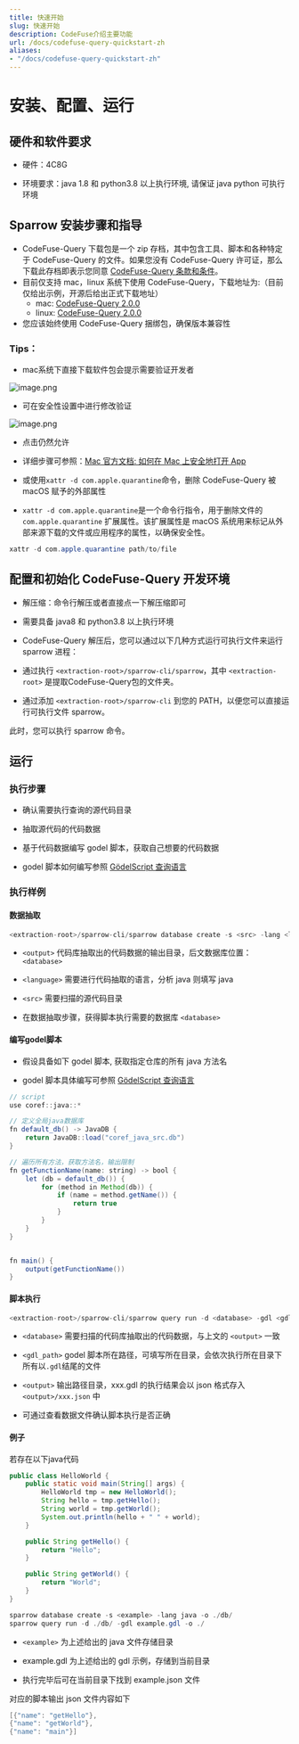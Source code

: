 ```yaml
---
title: 快速开始
slug: 快速开始
description: CodeFuse介绍主要功能
url: /docs/codefuse-query-quickstart-zh
aliases:
- "/docs/codefuse-query-quickstart-zh"
---
```


# 安装、配置、运行

## 硬件和软件要求 

- 硬件：4C8G

- 环境要求：java 1.8 和 python3.8 以上执行环境, 请保证 java python 可执行环境

## Sparrow 安装步骤和指导

- CodeFuse-Query 下载包是一个 zip 存档，其中包含工具、脚本和各种特定于 CodeFuse-Query 的文件。如果您没有 CodeFuse-Query 许可证，那么下载此存档即表示您同意 [CodeFuse-Query 条款和条件](../LICENSE)。
- 目前仅支持 mac，linux 系统下使用 CodeFuse-Query，下载地址为:（目前仅给出示例，开源后给出正式下载地址）
   - mac: [CodeFuse-Query 2.0.0](https://github.com/codefuse-ai/CodeFuse-Query/releases/tag/2.0.0)
   - linux: [CodeFuse-Query 2.0.0](https://github.com/codefuse-ai/CodeFuse-Query/releases/tag/2.0.0)
- 您应该始终使用 CodeFuse-Query 捆绑包，确保版本兼容性

### Tips：

- mac系统下直接下载软件包会提示需要验证开发者

![image.png](/images/codefuse-query/macos_cannot_open_godel.png)

- 可在安全性设置中进行修改验证

![image.png](/images/codefuse-query/security_allow_godel_run.png)

- 点击仍然允许

- 详细步骤可参照：[Mac 官方文档: 如何在 Mac 上安全地打开 App](https://support.apple.com/zh-cn/HT202491) 

- 或使用`xattr -d com.apple.quarantine`命令，删除 CodeFuse-Query 被 macOS 赋予的外部属性

- `xattr -d com.apple.quarantine`是一个命令行指令，用于删除文件的 `com.apple.quarantine` 扩展属性。该扩展属性是 macOS 系统用来标记从外部来源下载的文件或应用程序的属性，以确保安全性。

```java
xattr -d com.apple.quarantine path/to/file
```

## 配置和初始化 CodeFuse-Query 开发环境

- 解压缩：命令行解压或者直接点一下解压缩即可

- 需要具备 java8 和 python3.8 以上执行环境

- CodeFuse-Query 解压后，您可以通过以下几种方式运行可执行文件来运行 sparrow 进程：

- 通过执行 `<extraction-root>/sparrow-cli/sparrow`，其中 `<extraction-root>` 是提取CodeFuse-Query包的文件夹。

- 通过添加 `<extraction-root>/sparrow-cli` 到您的 PATH，以便您可以直接运行可执行文件 sparrow。

此时，您可以执行 sparrow 命令。

## 运行

### 执行步骤

- 确认需要执行查询的源代码目录

- 抽取源代码的代码数据

- 基于代码数据编写 godel 脚本，获取自己想要的代码数据

- godel 脚本如何编写参照 [GödelScript 查询语言](./4_godelscript_language.md)

### 执行样例

#### 数据抽取
```java
<extraction-root>/sparrow-cli/sparrow database create -s <src> -lang <language> -o <output>
```

- `<output>` 代码库抽取出的代码数据的输出目录，后文数据库位置：`<database>`

- `<language>` 需要进行代码抽取的语言，分析 java 则填写 java

- `<src>` 需要扫描的源代码目录

- 在数据抽取步骤，获得脚本执行需要的数据库 `<database>`

#### 编写godel脚本

- 假设具备如下 godel 脚本, 获取指定仓库的所有 java 方法名

- godel 脚本具体编写可参照 [GödelScript 查询语言](./4_godelscript_language.md)

```java
// script
use coref::java::*

// 定义全局java数据库
fn default_db() -> JavaDB {
    return JavaDB::load("coref_java_src.db")
}

// 遍历所有方法，获取方法名，输出限制
fn getFunctionName(name: string) -> bool {
    let (db = default_db()) {
        for (method in Method(db)) {
            if (name = method.getName()) {
                return true
            }
        }
    }
}


fn main() {
    output(getFunctionName())
}
```

#### 脚本执行
```java
<extraction-root>/sparrow-cli/sparrow query run -d <database> -gdl <gdl_path> -o <output>
```

- `<database>` 需要扫描的代码库抽取出的代码数据，与上文的 `<output>` 一致

- `<gdl_path>` godel 脚本所在路径，可填写所在目录，会依次执行所在目录下所有以`.gdl`结尾的文件

- `<output>` 输出路径目录，xxx.gdl 的执行结果会以 json 格式存入 `<output>/xxx.json` 中

- 可通过查看数据文件确认脚本执行是否正确

#### 例子

若存在以下java代码

```java
public class HelloWorld {
    public static void main(String[] args) {
        HelloWorld tmp = new HelloWorld();
        String hello = tmp.getHello();
        String world = tmp.getWorld();
        System.out.println(hello + " " + world);
    }

    public String getHello() {
        return "Hello";
    }

    public String getWorld() {
        return "World";
    }
}

```

```java
sparrow database create -s <example> -lang java -o ./db/
sparrow query run -d ./db/ -gdl example.gdl -o ./
```

- `<example>` 为上述给出的 java 文件存储目录

- example.gdl 为上述给出的 gdl 示例，存储到当前目录

- 执行完毕后可在当前目录下找到 example.json 文件

对应的脚本输出 json 文件内容如下
```java
[{"name": "getHello"},
{"name": "getWorld"},
{"name": "main"}]

```
